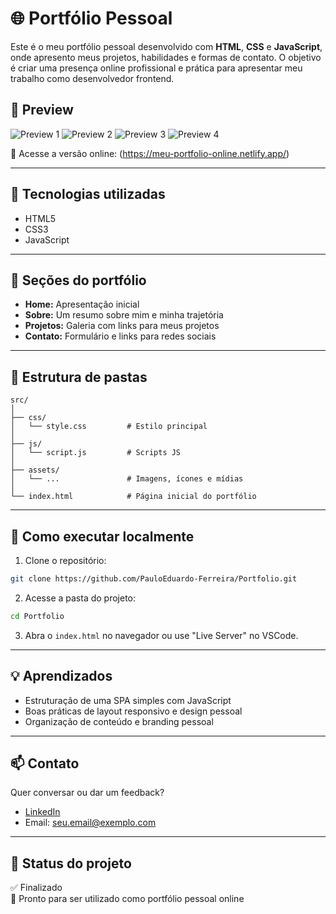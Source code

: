 
# 🌐 Portfólio Pessoal

Este é o meu portfólio pessoal desenvolvido com **HTML**, **CSS** e **JavaScript**, onde apresento meus projetos, habilidades e formas de contato. O objetivo é criar uma presença online profissional e prática para apresentar meu trabalho como desenvolvedor frontend.

## 📸 Preview

![Preview 1](https://github.com/user-attachments/assets/3c6f0bf0-272f-43b6-8ecd-e35ed32ca8d7)
![Preview 2](https://github.com/user-attachments/assets/c265d58b-e4ab-4678-b4cf-ec80e623c98b)
![Preview 3](https://github.com/user-attachments/assets/87b65b50-dcee-487a-9a0b-27422f1192eb)
![Preview 4](https://github.com/user-attachments/assets/1f493cae-3ae7-4918-9c6d-c15bc4d23973)

🔗 Acesse a versão online: (https://meu-portfolio-online.netlify.app/)

---

## 🧰 Tecnologias utilizadas

- HTML5
- CSS3
- JavaScript

---

## 📌 Seções do portfólio

- **Home:** Apresentação inicial
- **Sobre:** Um resumo sobre mim e minha trajetória
- **Projetos:** Galeria com links para meus projetos
- **Contato:** Formulário e links para redes sociais

---

## 📁 Estrutura de pastas

```
src/
│
├── css/
│   └── style.css         # Estilo principal
│
├── js/
│   └── script.js         # Scripts JS
│
├── assets/
│   └── ...               # Imagens, ícones e mídias
│
└── index.html            # Página inicial do portfólio
```

---

## 🚀 Como executar localmente

1. Clone o repositório:
```bash
git clone https://github.com/PauloEduardo-Ferreira/Portfolio.git
```

2. Acesse a pasta do projeto:
```bash
cd Portfolio
```

3. Abra o `index.html` no navegador ou use "Live Server" no VSCode.

---

## 💡 Aprendizados

- Estruturação de uma SPA simples com JavaScript
- Boas práticas de layout responsivo e design pessoal
- Organização de conteúdo e branding pessoal

---

## 📫 Contato

Quer conversar ou dar um feedback?

- [LinkedIn](https://www.linkedin.com/in/seu-perfil-aqui)
- Email: seu.email@exemplo.com

---

## 📌 Status do projeto

✅ Finalizado  
🚀 Pronto para ser utilizado como portfólio pessoal online
